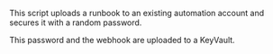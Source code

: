 This script uploads a runbook to an existing automation account and secures it with a random password.

This password and the webhook are uploaded to a KeyVault.